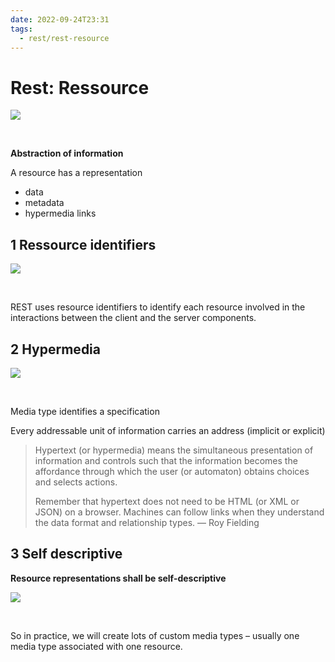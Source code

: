 ```yaml
---
date: 2022-09-24T23:31
tags:
  - rest/rest-resource
---
```


# Rest: Ressource

<img src="./static/rest/rest-resource.png"/>

$~$


**Abstraction of information**

A resource has a representation
- data
- metadata
- hypermedia links

## 1 Ressource identifiers

<img src="https://images.pexels.com/photos/45113/pexels-photo-45113.jpeg?auto=compress&cs=tinysrgb&dpr=1&fit=crop&h=627&w=1200"/>

$~$

REST uses resource identifiers to identify each resource involved in the interactions between the client and the server components.

## 2 Hypermedia

<img src="https://images.pexels.com/photos/5052879/pexels-photo-5052879.jpeg?auto=compress&cs=tinysrgb&dpr=1&fit=crop&h=627&w=1200"/>

$~$


Media type identifies a specification

Every addressable unit of information carries an address (implicit or explicit)


> Hypertext (or hypermedia) means the simultaneous presentation of information and controls such that the information becomes the affordance through which the user (or automaton) obtains choices and selects actions.
> 
> Remember that hypertext does not need to be HTML (or XML or JSON) on a browser. Machines can follow links when they understand the data format and relationship types.
> — Roy Fielding

## 3 Self descriptive

**Resource representations shall be self-descriptive**

<img src="https://images.pexels.com/photos/5938644/pexels-photo-5938644.jpeg?auto=compress&cs=tinysrgb&dpr=1&fit=crop&h=627&w=1200"/>

$~$

So in practice, we will create lots of custom media types – usually one media type associated with one resource.
